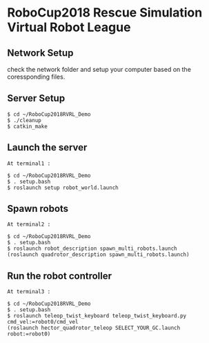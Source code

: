 # RoboCup2018 Rescue Simulation Virtual Robot League 



##  Network Setup
check the network folder and setup your computer based on the coressponding files.  
  

## Server Setup 
    $ cd ~/RoboCup2018RVRL_Demo  
    $ ./cleanup    
    $ catkin_make  
  
## Launch the server
    At terminal1 :  

    $ cd ~/RoboCup2018RVRL_Demo  
    $ . setup.bash  
    $ roslaunch setup robot_world.launch  

## Spawn robots
    At terminal2 :  

    $ cd ~/RoboCup2018RVRL_Demo  
    $ . setup.bash  
    $ roslaunch robot_description spawn_multi_robots.launch  
    (roslaunch quadrotor_description spawn_multi_robots.launch)  

## Run the robot controller
    At terminal3 :  

    $ cd ~/RoboCup2018RVRL_Demo  
    $ . setup.bash  
    $ roslaunch teleop_twist_keyboard teleop_twist_keyboard.py cmd_vel:=robot0/cmd_vel  
    (roslaunch hector_quadrotor_teleop SELECT_YOUR_GC.launch robot:=robot0)  

